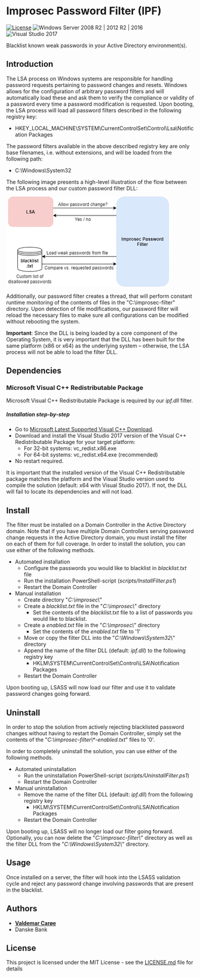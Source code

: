 # Improsec Password Filter (IPF)
[![License](https://img.shields.io/badge/License-MIT-red.svg)](https://opensource.org/licenses/MIT) ![Windows Server 2008 R2 | 2012 R2 | 2016](https://img.shields.io/badge/Windows%20Server-2008%20R2%20|%202012%20R2%20|%202016-007bb8.svg) ![Visual Studio 2017](https://img.shields.io/badge/Visual%20Studio-2017-383278.svg)

Blacklist known weak passwords in your Active Directory environment(s).

## Introduction

The LSA process on Windows systems are responsible for handling password requests pertaining to password changes and resets. Windows allows for the configuration of arbitrary password filters and will automatically load these and ask them to verify the compliance or validity of a password every time a password modification is requested. Upon booting, the LSA process will load all password filters described in the following registry key:
* HKEY_LOCAL_MACHINE\SYSTEM\CurrentControlSet\Control\Lsa\Notification Packages

The password filters available in the above described registry key are only base filenames, i.e. without extensions, and will be loaded from the following path:
* C:\Windows\System32

The following image presents a high-level illustration of the flow between the LSA process and our custom password filter DLL:

![picture](Layout.png)

Additionally, our password filter creates a thread, that will perform constant runtime monitoring of the contents of files in the "C:\improsec-filter" directory. Upon detection of file modifications, our password filter will reload the necessary files to make sure all configurations can be modified without rebooting the system.

**Important**: Since the DLL is being loaded by a core component of the Operating System, it is very important that the DLL has been built for the same platform (x86 or x64) as the underlying system – otherwise, the LSA process will not be able to load the filter DLL.

## Dependencies

### Microsoft Visual C++ Redistributable Package
Microsoft Visual C++ Redistributable Package is required by our *ipf.dll* filter.

##### Installation step-by-step
* Go to [Microsoft Latest Supported Visual C++ Download](https://support.microsoft.com/en-us/help/2977003/the-latest-supported-visual-c-downloads).
* Download and install the Visual Studio 2017 version of the Visual C++ Redistributable Package for your target platform:
  * For 32-bit systems: vc_redist.x86.exe
  * For 64-bit systems: vc_redist.x64.exe (recommended)
* No restart required.

It is important that the installed version of the Visual C++ Redistributable package matches the platform and the Visual Studio version used to compile the solution (default: x64 with Visual Studio 2017). If not, the DLL will fail to locate its dependencies and will not load.

## Install

The filter must be installed on a Domain Controller in the Active Directory domain. Note that if you have multiple Domain Controllers serving password change requests in the Active Directory domain, you must install the filter on each of them for full coverage. In order to install the solution, you can use either of the following methods.
* Automated installation
	* Configure the passwords you would like to blacklist in *blacklist.txt* file
	* Run the installation PowerShell-script (*scripts/InstallFilter.ps1*)
	* Restart the Domain Controller
* Manual installation
	* Create directory "*C:\\improsec\\*"
	* Create a *blacklist.txt* file in the "*C:\\improsec\\*" directory
		* Set the contents of the *blacklist.txt* file to a list of passwords you would like to blacklist.
	* Create a *enabled.txt* file in the "*C:\\improsec\\*" directory
		* Set the contents of the *enabled.txt* file to '1'
	* Move or copy the filter DLL into the "*C:\\Windows\\System32\\*" directory
	* Append the name of the filter DLL (default: *ipf.dll*) to the following registry key
		* HKLM\\SYSTEM\\CurrentControlSet\\Control\\LSA\\Notification Packages
	* Restart the Domain Controller

Upon booting up, LSASS will now load our filter and use it to validate password changes going forward.

## Uninstall

In order to stop the solution from actively rejecting blacklisted password changes without having to restart the Domain Controller, simply set the contents of the "*C:\\improsec-filter\\\*-enabled.txt*" files to '0'.

In order to completely uninstall the solution, you can use either of the following methods.
* Automated uninstallation
	* Run the uninstallation PowerShell-script (*scripts/UninstallFilter.ps1*)
	* Restart the Domain Controller
* Manual uninstallation
	*  Remove the name of the filter DLL (default: *ipf.dll*) from the following registry key
		* HKLM\\SYSTEM\\CurrentControlSet\\Control\\LSA\\Notification Packages
	* Restart the Domain Controller

Upon booting up, LSASS will no longer load our filter going forward. Optionally, you can now delete the "*C:\\improsec-filter\\*" directory as well as the filter DLL from the "*C:\\Windows\\System32\\*" directory.

## Usage

Once installed on a server, the filter will hook into the LSASS validation cycle and reject any password change involving passwords that are present in the blacklist.

## Authors
* [**Valdemar Carøe**](https://github.com/st4ckh0und)
* Danske Bank

## License
  
This project is licensed under the MIT License - see the [LICENSE.md](LICENSE.md) file for details
